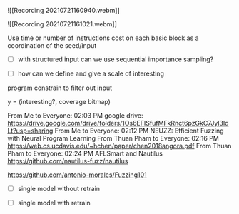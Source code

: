 
![[Recording 20210721160940.webm]]

![[Recording 20210721161021.webm]]

Use time or number of instructions cost on each basic block as a coordination of the seed/input

- [ ] with structured input can we use sequential importance sampling?
- [ ] how can we define and give a scale of interesting


program constrain to filter out input


y = (interesting?, coverage bitmap)


From Me to Everyone:  02:03 PM
google drive:  https://drive.google.com/drive/folders/1Os6EFISfufMFkRnct6pzGkC7Jyl3IdLt?usp=sharing
From Me to Everyone:  02:12 PM
NEUZZ: Efficient Fuzzing with Neural Program Learning
From Thuan Pham to Everyone:  02:16 PM
https://web.cs.ucdavis.edu/~hchen/paper/chen2018angora.pdf
From Thuan Pham to Everyone:  02:24 PM
AFLSmart and Nautilus
https://github.com/nautilus-fuzz/nautilus


https://github.com/antonio-morales/Fuzzing101



- [ ] single model without retrain
- [ ] single model with retrain

